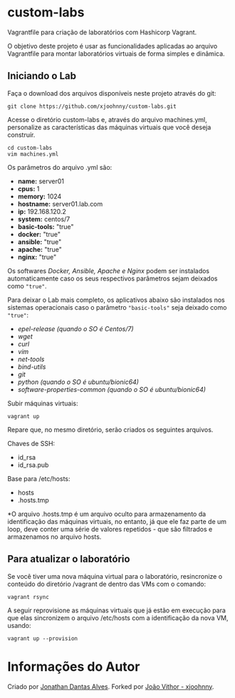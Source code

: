 # custom-labs

Vagrantfile para criação de laboratórios com Hashicorp Vagrant.

O objetivo deste projeto é usar as funcionalidades aplicadas ao arquivo Vagrantfile para montar laboratórios virtuais de forma simples e dinâmica.

## Iniciando o Lab

Faça o download dos arquivos disponíveis neste projeto através do git:

```
git clone https://github.com/xjoohnny/custom-labs.git
```

Acesse o diretório custom-labs e, através do arquivo machines.yml, personalize as características das máquinas virtuais que você deseja construír.

```
cd custom-labs
vim machines.yml
```
Os parâmetros do arquivo .yml são:
- **name:** server01
- **cpus:** 1
- **memory:** 1024
- **hostname:** server01.lab.com
- **ip:** 192.168.120.2
- **system:** centos/7
- **basic-tools:** "true"
- **docker:** "true"
- **ansible:** "true"
- **apache:** "true"
- **nginx:** "true"

Os softwares *Docker, Ansible, Apache e Nginx* podem ser instalados automaticamente caso os seus respectivos parâmetros sejam deixados como ```"true"```.

Para deixar o Lab mais completo, os aplicativos abaixo são instalados nos sistemas operacionais caso o parâmetro ```"basic-tools"``` seja deixado como `"true"`:
- *epel-release (quando o SO é Centos/7)*
- *wget*
- *curl*
- *vim*
- *net-tools*
- *bind-utils*
- *git*
- *python (quando o SO é ubuntu/bionic64)*
- *software-properties-common (quando o SO é ubuntu/bionic64)*


Subir máquinas virtuais:

```
vagrant up
```

Repare que, no mesmo diretório, serão criados os seguintes arquivos.

Chaves de SSH:

* id_rsa
* id_rsa.pub

Base para /etc/hosts:

* hosts
* .hosts.tmp

*O arquivo .hosts.tmp é um arquivo oculto para armazenamento da identificação das máquinas virtuais, no entanto, já que ele faz parte de um loop, deve conter uma série de valores repetidos - que são filtrados e armazenamos no arquivo hosts.


## Para atualizar o laboratório

Se você tiver uma nova máquina virtual para o laboratório, resincronize o conteúdo do diretório /vagrant de dentro das VMs com o comando:

```
vagrant rsync
```

A seguir reprovisione as máquinas virtuais que já estão em execução para que elas sincronizem o arquivo /etc/hosts com a identificação da nova VM, usando:

```
vagrant up --provision
```

# Informações do Autor

Criado por [Jonathan Dantas Alves](https://www.linkedin.com/in/jonathandantasalves/).
Forked por [João Vithor - xjoohnny](https://www.linkedin.com/in/jvfogaca/).
